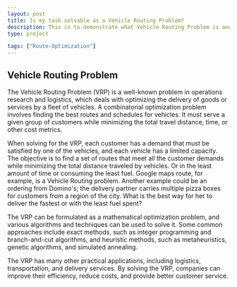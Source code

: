 ```yaml
---
layout: post
title: Is my task solvable as a Vehicle Routing Problem?
description: This is to demonstrate what Vehicle Routing Problem is and identifying in the wild when a problem can be solved assuming it is a vehicle routing problem
type: project

tags: ["Route-Optimization"]
---
```


## Vehicle Routing Problem

The Vehicle Routing Problem (VRP) is a well-known problem in operations research and logistics, which deals with optimizing the delivery of goods or services by a fleet of vehicles. A combinatorial optimization problem involves finding the best routes and schedules for vehicles. It must serve a given group of customers while minimizing the total travel distance, time, or other cost metrics.

When solving for the VRP, each customer has a demand that must be satisfied by one of the vehicles, and each vehicle has a limited capacity. The objective is to find a set of routes that meet all the customer demands while minimizing the total distance traveled by vehicles. Or in the least amount of time or consuming the least fuel. Google maps route, for example, is a Vehicle Routing problem. Another example could be an ordering from Domino's; the delivery partner carries multiple pizza boxes for customers from a region of the city. What is the best way for her to deliver the fastest or with the least fuel spent?

The VRP can be formulated as a mathematical optimization problem, and various algorithms and techniques can be used to solve it. Some common approaches include exact methods, such as integer programming and branch-and-cut algorithms, and heuristic methods, such as metaheuristics, genetic algorithms, and simulated annealing.

The VRP has many other practical applications, including logistics, transportation, and delivery services. By solving the VRP, companies can improve their efficiency, reduce costs, and provide better customer service.

<!-- To be Continued -->